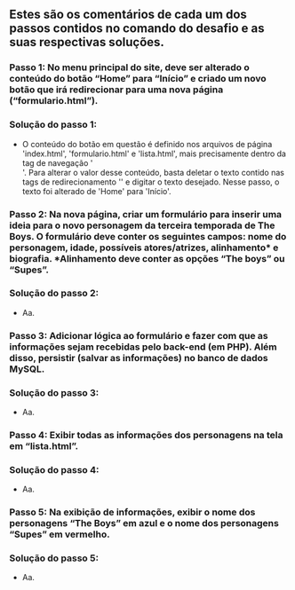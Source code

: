 ## Estes são os comentários de cada um dos passos contidos no comando do desafio e as suas respectivas soluções.

### Passo 1: No menu principal do site, deve ser alterado o conteúdo do botão “Home” para “Início” e criado um novo botão que irá redirecionar para uma nova página (“formulario.html”).

### Solução do passo 1:
* O conteúdo do botão em questão é definido nos arquivos de página 'index.html', 'formulario.html' e 'lista.html', mais precisamente dentro da tag de navegação '<nav>'. Para alterar o valor desse conteúdo, basta deletar o texto contido nas tags de redirecionamento '<a>' e digitar o texto desejado. Nesse passo, o texto foi alterado de 'Home' para 'Início'.

### Passo 2: Na nova página, criar um formulário para inserir uma ideia para o novo personagem da terceira temporada de The Boys. O formulário deve conter os seguintes campos: nome do personagem, idade, possíveis atores/atrizes, alinhamento* e biografia. *Alinhamento deve conter as opções “The boys” ou “Supes”.

### Solução do passo 2:
* Aa.

### Passo 3: Adicionar lógica ao formulário e fazer com que as informações sejam recebidas pelo back-end (em PHP). Além disso, persistir (salvar as informações) no banco de dados MySQL.

### Solução do passo 3:
* Aa.

### Passo 4: Exibir todas as informações dos personagens na tela em “lista.html”.

### Solução do passo 4:
* Aa.

### Passo 5: Na exibição de informações, exibir o nome dos personagens “The Boys” em azul e o nome dos personagens “Supes” em vermelho.

### Solução do passo 5:
* Aa.
